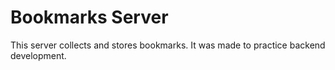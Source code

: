 # Bookmarks Server
This server collects and stores bookmarks. It was made to practice backend development.